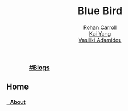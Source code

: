 <!doctype html>
<html lang="en-US">
<head>
<meta charset="utf-8">
<!-- charset declaration is important if you use a language other than english but also helps searchability-->
<link rel="icon" type="image/png" href="assets/img/favicon.ico" sizes="16x16" />
<title>Home | Bluebirb Team</title>
<link rel="canonical" href="https://www.bluebirb.team/" />
</head>
<body>
<!--this is for linkedin -->
<script type="text/javascript" src="https://platform.linkedin.com/badges/js/profile.js" async defer></script>
<header>
<h1>Blue Bird</h1>
<div class="LI-profile-badge"  data-version="v1" data-size="medium" data-locale="en_US" data-type="vertical" data-theme="light" data-vanity="trophic"><a class="LI-simple-link" href='https://au.linkedin.com/in/trophic?trk=profile-badge'>Rohan Carroll</a></div>
<div class="LI-profile-badge"  data-version="v1" data-size="medium" data-locale="en_US" data-type="vertical" data-theme="light" data-vanity="kaixyang"><a class="LI-simple-link" href='https://au.linkedin.com/in/kaixyang?trk=profile-badge'>Kai Yang</a></div>
<div class="LI-profile-badge"  data-version="v1" data-size="medium" data-locale="en_US" data-type="vertical" data-theme="light" data-vanity="vasiliki-adamidou"><a class="LI-simple-link" href='https://au.linkedin.com/in/vasiliki-adamidou?trk=profile-badge'>Vasiliki Adamidou</a></div>
</header>
<section>
	<nav>
		<h3>
    	<a href=" / " style="color: transparent;">#Home</a>
    	<a href=" /blogs.html " >#Blogs</a>
		</h3>
	</nav>
<div>
	<h1>Home</h1>
</div>
<footer>
<nav>
	<div>
		<h4>
			<a href=" /about.html " >	_ About</a>
		</h4>
	</div>
</nav>
</footer>
</section>
</body>
</html>

